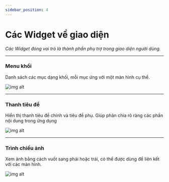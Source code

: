 ```yaml
---
sidebar_position: 4
---
```


# Các Widget về giao diện
*Các Widget đóng vai trò là thành phần phụ trợ trong giao diện người dùng.*

---

### Menu khối

Danh sách các mục dạng khối, mỗi mục ứng với một màn hình cụ thể.

![img alt](/img/widget/ui/menublock.jpeg)

---

### Thanh tiêu đề

Hiển thị thanh tiêu đề chính và tiêu đề phụ. Giúp phân chia rõ ràng các phần nội dung trong ứng dụng

![img alt](/img/widget/ui/titlebar.jpeg)

---

### Trình chiếu ảnh

Xem ảnh bằng cách vuốt sang phải hoặc trái, có thể được dùng để liên kết với các màn hình.

![img alt](/img/widget/ui/slideshow.jpeg)

